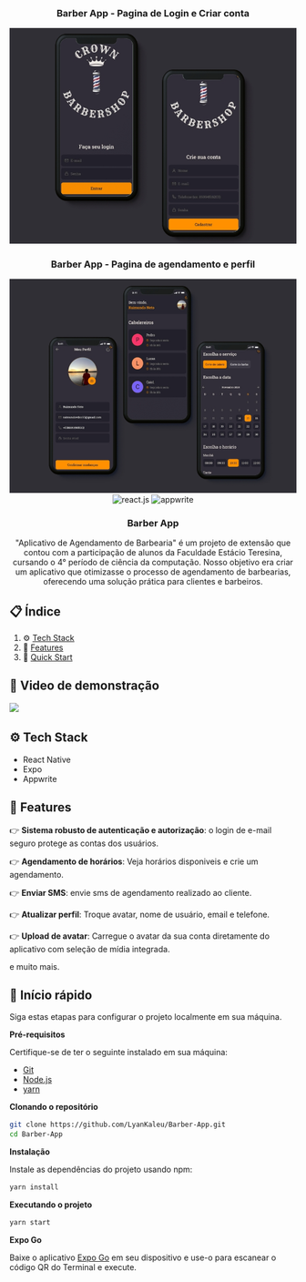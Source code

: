 <div align="center">
  <br />
    <h3 >Barber App - Pagina de Login e Criar conta</h3>
      <img src="./assets/login.jpeg" alt="Project Banner">
      <h3 >Barber App - Pagina de agendamento e perfil</h3>
      <img src="./assets/home.jpeg" alt="Project Banner">
  <br />

  <div>
    <img src="https://img.shields.io/badge/-React_Native-black?style=for-the-badge&logoColor=white&logo=react&color=61DAFB" alt="react.js" />
    <img src="https://img.shields.io/badge/-Appwrite-black?style=for-the-badge&logoColor=white&logo=appwrite&color=FD366E" alt="appwrite" />
  </div>

  <h3 align="center">Barber App</h3>

   <div align="center">
     "Aplicativo de Agendamento de Barbearia" é um projeto de extensão que contou com a participação de alunos da Faculdade Estácio Teresina, cursando o 4° período de ciência da computação. Nosso objetivo era criar um aplicativo que otimizasse o processo de agendamento de barbearias, oferecendo uma solução prática para clientes e barbeiros.
    </div>
</div>

## 📋 <a name="table">Índice</a>

1. ⚙️ [Tech Stack](#tech-stack)
3. 🔋 [Features](#features)
4. 🤸 [Quick Start](#quick-start)

## 🚨 Video de demonstração

<a href="https://www.youtube.com/watch?v=9HMFDJDc6sY" target="_blank"><img src="https://github.com/sujatagunale/EasyRead/assets/151519281/1736fca5-a031-4854-8c09-bc110e3bc16d" /></a>

## <a name="tech-stack">⚙️ Tech Stack</a>

- React Native
- Expo
- Appwrite

## <a name="features">🔋 Features</a>

👉 **Sistema robusto de autenticação e autorização**: o login de e-mail seguro protege as contas dos usuários.

👉 **Agendamento de horários**: Veja horários disponiveis e crie um agendamento.

👉 **Enviar SMS**: envie sms de agendamento realizado ao cliente.

👉 **Atualizar perfil**: Troque avatar, nome de usuário, email e telefone.

👉 **Upload de avatar**: Carregue o avatar da sua conta diretamente do aplicativo com seleção de mídia integrada.


e muito mais.

## <a name="quick-start">🤸 Início rápido</a>

Siga estas etapas para configurar o projeto localmente em sua máquina.

**Pré-requisitos**

Certifique-se de ter o seguinte instalado em sua máquina:

- [Git](https://git-scm.com/)
- [Node.js](https://nodejs.org/en)
- [yarn](https://classic.yarnpkg.com/lang/en/docs/install/) 

**Clonando o repositório**

```bash
git clone https://github.com/LyanKaleu/Barber-App.git
cd Barber-App
```
**Instalação**

Instale as dependências do projeto usando npm:

```bash
yarn install
```

**Executando o projeto**

```bash
yarn start
```

**Expo Go**

Baixe o aplicativo [Expo Go](https://expo.dev/go) em seu dispositivo e use-o para escanear o código QR do Terminal e execute.
